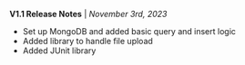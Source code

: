**V1.1 Release Notes** | _November 3rd, 2023_
- Set up MongoDB and added basic query and insert logic
- Added library to handle file upload
- Added JUnit library
